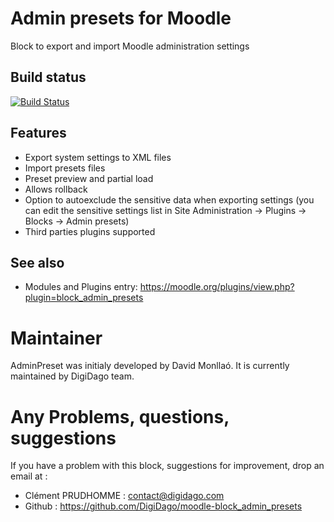 # Admin presets for Moodle

Block to export and import Moodle administration settings

## Build status

[![Build Status](https://travis-ci.org/DigiDago/moodle-block_admin_presets.png)](https://travis-ci.org/DigiDago/moodle-block_admin_presets)

## Features

* Export system settings to XML files
* Import presets files
* Preset preview and partial load
* Allows rollback
* Option to autoexclude the sensitive data when exporting settings (you can edit the sensitive settings list in Site Administration -> Plugins -> Blocks -> Admin presets)
* Third parties plugins supported

## See also
* Modules and Plugins entry: https://moodle.org/plugins/view.php?plugin=block_admin_presets


Maintainer
============
AdminPreset was initialy developed by David Monllaó. It is currently maintained by DigiDago team.


Any Problems, questions, suggestions
===================
If you have a problem with this block, suggestions for improvement, drop an email at :
- Clément PRUDHOMME :  contact@digidago.com
- Github : https://github.com/DigiDago/moodle-block_admin_presets
